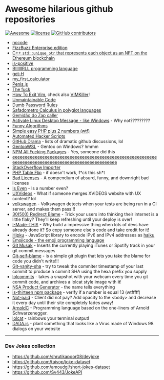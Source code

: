 # Awesome hilarious github repositories

[![Awesome](https://awesome.re/badge.svg)](https://awesome.re)
[![license](https://img.shields.io/github/license/terremoth/awesome-hilarious-repos.svg)](/LICENSE)
[![GitHub contributors](https://img.shields.io/github/contributors/terremoth/awesome-hilarious-repos.svg)](https://github.com/terremoth/awesome-hilarious-repos/graphs/contributors)


- [nocode](https://github.com/kelseyhightower/nocode)
- [FizzBuzz Enterprise edition](https://github.com/EnterpriseQualityCoding/FizzBuzzEnterpriseEdition)
- [C++ `std::unique_ptr` that represents each object as an NFT on the Ethereum blockchain](https://github.com/zhuowei/nft_ptr)
- [is-positive](https://github.com/kevva/is-positive)
- [BIIIIIIRLL programming language](https://github.com/birl-language/birl-language.github.io)
- [get-H](https://github.com/joaogabrielzo/get-H)
- [my_first_calculator](https://github.com/AceLewis/my_first_calculator.py)
- [Penis.js](https://github.com/edankwan/penis.js/)
- [The fuck](https://github.com/nvbn/thefuck)
- [How To Exit Vim](https://github.com/hakluke/how-to-exit-vim), check also [VIMKiller](https://github.com/caseykneale/VIMKiller)!
- [Unmaintainable Code](https://github.com/Droogans/unmaintainable-code)
- [Dumb Password Rules](https://github.com/dumb-password-rules/dumb-password-rules)
- [Safadometro Calculus in polyglot languages](https://github.com/ythecombinator/safadometro)
- [Gemidão do Zap caller](https://github.com/haskellcamargo/gemidao-do-zap)
- [Activate Linux Desktop Message - like Windows](https://github.com/MrGlockenspiel/activate-linux) - Why not?????????
- [Funny Algorithms](https://github.com/ReciHub/FunnyAlgorithms)
- [Simple easy PHP plus 2 numbers (wtf)](https://github.com/Herzult/SimplePHPEasyPlus)
- [Automated Hacker Scripts](https://github.com/NARKOZ/hacker-scripts)
- [GitHub Drama](https://github.com/nikolas/github-drama) - lists of dramatic github discussions, lol
- [GentooWSL](https://github.com/imaandrew/GentooWSL?) - Gentoo on Windows? hmmm
- [NPM All Fucking Packages](https://www.npmjs.com/package/npm-all-packages) - Yes, someone did this
- [eeeeeeeeeeeeeeeeeeeeeeeeeeeeeeeeeeeeeeeeeeeeeeeeeeeeeeeeeeeeeeeeeeeeeeeeeeeeeeeeeeeeeeeeeeeeeeeeeeee](https://github.com/eeeeeeeeeeeeeeeeeeeeeeeeeeeeeeee/eeeeeeeeeeeeeeeeeeeeeeeeeeeeeeeeeeeeeeeeeeeeeeeeeeeeeeeeeeeeeeeeeeeeeeeeeeeeeeeeeeeeeeeeeeeeeeeeeeee)
- [StackOverflow Importer](https://github.com/drathier/stack-overflow-import)
- [PHP Table Flip](https://github.com/sgolemon/table-flip) - if doesn't work, f\*ck this sh\*t
- [Bad Licenses](https://github.com/ErikMcClure/bad-licenses) - A compendium of absurd, funny, and downright bad licenses
- [Is Even](https://github.com/samuelmarina/is-even) - Is a number even?
- [UXVideos](https://github.com/kikobr/UXVIDEOS) - What if someone merges XVIDEOS website with UX content? lol
- [volkswagen](https://github.com/auchenberg/volkswagen) - Volkswagen detects when your tests are being run in a CI server, and makes them pass!!!
- [30(500) Redirect Blame](https://github.com/will/redirect_blame) - Trick your users into thinking their internet is a little flaky? They'll keep refreshing until your deploy is over!
- [I-Made-THIS](https://github.com/alichtman/i-made-this) - Why build a impressive thing when lots of devs have already done it? So copy someone else's code and take credit for it!
- [Hipku](https://github.com/gabemart/hipku) - JavaScript library to encode IPv6 and IPv4 addresses as [haiku](https://en.wikipedia.org/wiki/Haiku)
- [Emojicode - the emoji programming language](https://github.com/emojicode/emojicode)
- [Git Musak](https://github.com/mroth/git-muzak) - Inserts the currently playing iTunes or Spotify track in your git commit messages
- [Git-self-blame](https://github.com/JacobEvelyn/git-self-blame) - is a simple git plugin that lets you take the blame for code you didn't write!!!
- [Git-vanity-sha](https://github.com/mattbaker/git-vanity-sha) - try to tweak the commiter timestamp of your last commit to produce a commit SHA using the hexa prefix you supply
- [lolcommits](https://github.com/lolcommits/lolcommits) - takes a snapshot with your webcam every time you git commit code, and archives a lolcat style image with it!
- [NSA Product Generator](https://github.com/ternus/nsaproductgenerator) - the name tells everything
- [is-thirteen npm package](https://github.com/jezen/is-thirteen) - verify if a number is equal 13 (wtfffff)
- [Not-paid](https://github.com/kleampa/not-paid) - Client did not pay? Add opacity to the \<body\> and decrease it every day until their site completely fades away!
- [ArnoldC](https://github.com/lhartikk/ArnoldC) - Programming language based on the one-liners of Arnold Schwarzenegger.
- [lolcat](https://github.com/busyloop/lolcat) - rainbows your terminal output!
- [DADA.js](https://github.com/matthias-vogt/DADA.js) - plant something that looks like a Virus made of Windows 98 dialogs on your website
----
### Dev Jokes collection
- https://github.com/shrutikapoor08/devjoke
- https://github.com/taivop/joke-dataset
- https://github.com/amoudgl/short-jokes-dataset
- https://github.com/Sv443/JokeAPI
